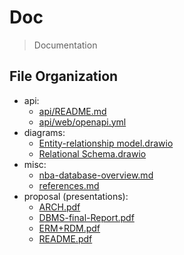 # Doc

> Documentation

## File Organization

- api:
  - [api/README.md](./api/README.md)
  - [api/web/openapi.yml](./api/web/openapi.yml)
- diagrams:
  - [Entity-relationship model.drawio](./diagrams/Entity-relationship%20model.drawio)
  - [Relational Schema.drawio](./diagrams/Relational%20Schema.drawio)
- misc:
  - [nba-database-overview.md](./misc/nba-database-overview.md)
  - [references.md](./misc/references.md)
- proposal (presentations):
  - [ARCH.pdf](./proposal/ARCH.pdf)
  - [DBMS-final-Report.pdf](./proposal/DBMS-final-Report.pdf)
  - [ERM+RDM.pdf](./proposal/ERM+RDM.pdf)
  - [README.pdf](./proposal/README.pdf)
